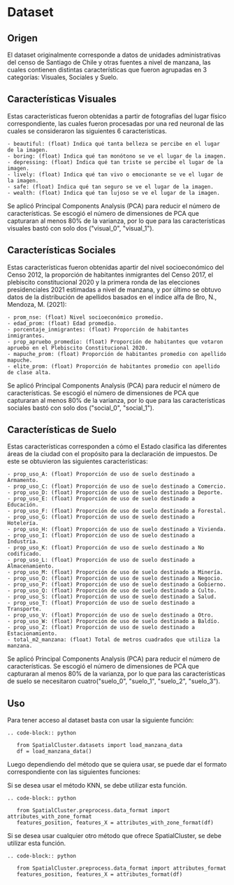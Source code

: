 Dataset
=======

Origen
--------------

El dataset originalmente corresponde a datos de unidades administrativas del censo de Santiago de Chile y otras fuentes a nivel de manzana, las cuales contienen distintas características que fueron agrupadas en 3 categorías: Visuales, Sociales y Suelo.


Características Visuales
-------------------------

Estas características fueron obtenidas a partir de fotografías del lugar físico correspondiente, las cuales fueron procesadas por una red neuronal de las cuales se consideraron las siguientes 6 características.

    - beautiful: (float) Indica qué tanta belleza se percibe en el lugar de la imagen.
    - boring: (float) Indica qué tan monótono se ve el lugar de la imagen.
    - depressing: (float) Indica qué tan triste se percibe el lugar de la imagen.
    - lively: (float) Indica qué tan vivo o emocionante se ve el lugar de la imagen.
    - safe: (float) Indica qué tan seguro se ve el lugar de la imagen.
    - wealth: (float) Indica qué tan lujoso se ve el lugar de la imagen.

Se aplicó Principal Components Analysis (PCA) para reducir el número de características. Se escogió el número de dimensiones de PCA que capturaran al menos 80% de la varianza, por lo que para las características visuales bastó con solo dos ("visual_0", "visual_1").

Características Sociales
-------------------------

Estas características fueron obtenidas apartir del nivel socioeconómico del Censo 2012, la proporción de habitantes inmigrantes del Censo 2017, el plebiscito constitucional 2020 y la primera ronda de las elecciones presidenciales 2021 estimadas a nivel de manzana, y por último se obtuvo datos de la distribución de apellidos basados en el índice alfa de Bro, N., Mendoza, M. (2021):

    - prom_nse: (float) Nivel socioeconómico promedio.
    - edad_prom: (float) Edad promedio.
    - porcentaje_inmigrantes: (float) Proporción de habitantes inmigrantes.
    - prop_apruebo_promedio: (float) Proporción de habitantes que votaron apruebo en el Plebiscito Constitucional 2020.
    - mapuche_prom: (float) Proporción de habitantes promedio con apellido mapuche.
    - elite_prom: (float) Proporción de habitantes promedio con apellido de clase alta.

Se aplicó Principal Components Analysis (PCA) para reducir el número de características. Se escogió el número de dimensiones de PCA que capturaran al menos 80% de la varianza, por lo que para las características sociales bastó con solo dos ("social_0", "social_1").

Características de Suelo
-------------------------

Estas características corresponden a cómo el Estado clasifica las diferentes áreas de la ciudad con el propósito para la declaración de impuestos. De este se obtuvieron las siguientes características:

    - prop_uso_A: (float) Proporción de uso de suelo destinado a Armamento.
    - prop_uso_C: (float) Proporción de uso de suelo destinado a Comercio.
    - prop_uso_D: (float) Proporción de uso de suelo destinado a Deporte.
    - prop_uso_E: (float) Proporción de uso de suelo destinado a Educación.
    - prop_uso_F: (float) Proporción de uso de suelo destinado a Forestal.
    - prop_uso_G: (float) Proporción de uso de suelo destinado a Hotelería.
    - prop_uso_H: (float) Proporción de uso de suelo destinado a Vivienda.
    - prop_uso_I: (float) Proporción de uso de suelo destinado a Industria.
    - prop_uso_K: (float) Proporción de uso de suelo destinado a No codificado.
    - prop_uso_L: (float) Proporción de uso de suelo destinado a Almacenamiento.
    - prop_uso_M: (float) Proporción de uso de suelo destinado a Minería.
    - prop_uso_O: (float) Proporción de uso de suelo destinado a Negocio.
    - prop_uso_P: (float) Proporción de uso de suelo destinado a Gobierno.
    - prop_uso_Q: (float) Proporción de uso de suelo destinado a Culto.
    - prop_uso_S: (float) Proporción de uso de suelo destinado a Salud.
    - prop_uso_T: (float) Proporción de uso de suelo destinado a Transporte.
    - prop_uso_V: (float) Proporción de uso de suelo destinado a Otro.
    - prop_uso_W: (float) Proporción de uso de suelo destinado a Baldío.
    - prop_uso_Z: (float) Proporción de uso de suelo destinado a Estacionamiento.
    - total_m2_manzana: (float) Total de metros cuadrados que utiliza la manzana.

Se aplicó Principal Components Analysis (PCA) para reducir el número de características. Se escogió el número de dimensiones de PCA que capturaran al menos 80% de la varianza, por lo que para las características de suelo se necesitaron cuatro("suelo_0", "suelo_1", "suelo_2", "suelo_3").

Uso 
------------

Para tener acceso al dataset basta con usar la siguiente función:

```{eval-rst}
.. code-block:: python

   from SpatialCluster.datasets import load_manzana_data
   df = load_manzana_data()
```

Luego dependiendo del método que se quiera usar, se puede dar el formato correspondiente con las siguientes funciones:

Si se desea usar el método KNN, se debe utilizar esta función.

```{eval-rst}
.. code-block:: python

   from SpatialCluster.preprocess.data_format import attributes_with_zone_format
   features_position, features_X = attributes_with_zone_format(df)
```

Si se desea usar cualquier otro método que ofrece SpatialCluster, se debe utilizar esta función.

```{eval-rst}
.. code-block:: python

   from SpatialCluster.preprocess.data_format import attributes_format
   features_position, features_X = attributes_format(df)
```